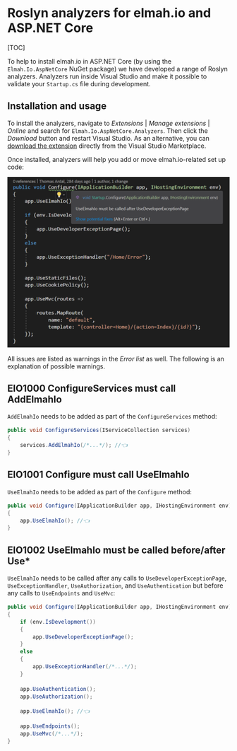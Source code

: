 # Roslyn analyzers for elmah.io and ASP.NET Core

[TOC]

To help to install elmah.io in ASP.NET Core (by using the `Elmah.Io.AspNetCore` NuGet package) we have developed a range of Roslyn analyzers. Analyzers run inside Visual Studio and make it possible to validate your `Startup.cs` file during development.

## Installation and usage

To install the analyzers, navigate to *Extensions* | *Manage extensions* | *Online* and search for `Elmah.Io.AspNetCore.Analyzers`. Then click the *Download* button and restart Visual Studio. As an alternative, you can [download the extension](https://marketplace.visualstudio.com/items?itemName=elmahio.elmahioaspnetcoreanalyzers) directly from the Visual Studio Marketplace.

Once installed, analyzers will help you add or move elmah.io-related set up code:

![Roslyn analyzers](images/roslyn-analyzers.png)

All issues are listed as warnings in the *Error list* as well. The following is an explanation of possible warnings.

## EIO1000 ConfigureServices must call AddElmahIo

`AddElmahIo` needs to be added as part of the `ConfigureServices` method:

```csharp
public void ConfigureServices(IServiceCollection services)
{
    services.AddElmahIo(/*...*/); //👈
}
```

## EIO1001 Configure must call UseElmahIo

`UseElmahIo` needs to be added as part of the `Configure` method:

```csharp
public void Configure(IApplicationBuilder app, IHostingEnvironment env)
{
    app.UseElmahIo(); //👈
}
```

## EIO1002 UseElmahIo must be called before/after Use*

`UseElmahIo` needs to be called after any calls to `UseDeveloperExceptionPage`, `UseExceptionHandler`, `UseAuthorization`, and `UseAuthentication` but before any calls to `UseEndpoints` and `UseMvc`:

```csharp
public void Configure(IApplicationBuilder app, IHostingEnvironment env)
{
    if (env.IsDevelopment())
    {
        app.UseDeveloperExceptionPage();
    }
    else
    {
        app.UseExceptionHandler(/*...*/);
    }

    app.UseAuthentication();
    app.UseAuthorization();

    app.UseElmahIo(); //👈

    app.UseEndpoints();
    app.UseMvc(/*...*/);
}
```